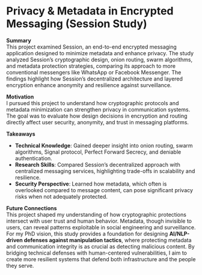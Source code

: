 # Privacy & Metadata in Encrypted Messaging (Session Study)

**Summary**  
This project examined Session, an end-to-end encrypted messaging application designed to minimize metadata and enhance privacy. The study analyzed Session’s cryptographic design, onion routing, swarm algorithms, and metadata protection strategies, comparing its approach to more conventional messengers like WhatsApp or Facebook Messenger. The findings highlight how Session’s decentralized architecture and layered encryption enhance anonymity and resilience against surveillance.  

**Motivation**  
I pursued this project to understand how cryptographic protocols and metadata minimization can strengthen privacy in communication systems. The goal was to evaluate how design decisions in encryption and routing directly affect user security, anonymity, and trust in messaging platforms.  

**Takeaways**  
- **Technical Knowledge**: Gained deeper insight into onion routing, swarm algorithms, Signal protocol, Perfect Forward Secrecy, and deniable authentication.  
- **Research Skills**: Compared Session’s decentralized approach with centralized messaging services, highlighting trade-offs in scalability and resilience.  
- **Security Perspective**: Learned how metadata, which often is overlooked compared to message content, can pose significant privacy risks when not adequately protected.  

**Future Connections**  
This project shaped my understanding of how cryptographic protections intersect with user trust and human behavior. Metadata, though invisible to users, can reveal patterns exploitable in social engineering and surveillance. For my PhD vision, this study provides a foundation for designing **AI/NLP-driven defenses against manipulation tactics**, where protecting metadata and communication integrity is as crucial as detecting malicious content. By bridging technical defenses with human-centered vulnerabilities, I aim to create more resilient systems that defend both infrastructure and the people they serve.  

